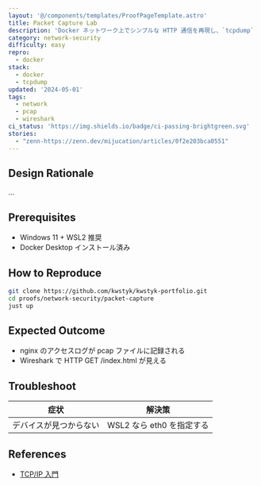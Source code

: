 ```yaml
---
layout: '@/components/templates/ProofPageTemplate.astro'
title: Packet Capture Lab
description: 'Docker ネットワーク上でシンプルな HTTP 通信を再現し、`tcpdump` と `Wireshark` でパケットを可視化する。'
category: network-security
difficulty: easy
repro:
  - docker
stack:
  - docker
  - tcpdump
updated: '2024-05-01'
tags:
  - network
  - pcap
  - wireshark
ci_status: 'https://img.shields.io/badge/ci-passing-brightgreen.svg'
stories:
  - "zenn-https://zenn.dev/mijucation/articles/0f2e203bca0551"
---
```

## Design Rationale

…

## Prerequisites

- Windows 11 + WSL2 推奨  
- Docker Desktop インストール済み  

## How to Reproduce

```bash
git clone https://github.com/kwstyk/kwstyk-portfolio.git
cd proofs/network-security/packet-capture
just up
```

## Expected Outcome

- nginx のアクセスログが pcap ファイルに記録される
- Wireshark で HTTP GET /index.html が見える

## Troubleshoot

| 症状 | 解決策 |
|------|--------|
| デバイスが見つからない | WSL2 なら eth0 を指定する |

## References

- [TCP/IP 入門](https://amzn.asia/d/eon0oUv)


